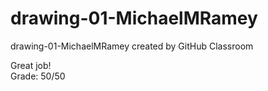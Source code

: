 # drawing-01-MichaelMRamey
drawing-01-MichaelMRamey created by GitHub Classroom   

Great job!   
Grade: 50/50   
